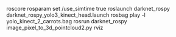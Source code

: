 roscore
rosparam set /use_simtime true
roslaunch darknet_rospy darknet_rospy_yolo3_kinect_head.launch
rosbag play -l yolo_kinect_2_carrots.bag
rosrun darknet_rospy image_pixel_to_3d_pointcloud2.py
rviz

